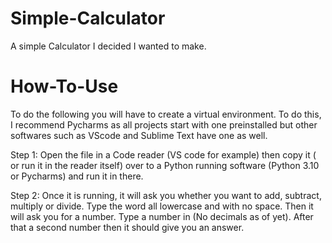 # Simple-Calculator
A simple Calculator I decided I wanted to make.
# How-To-Use
To do the following you will have to create a virtual environment. To do this, I recommend Pycharms as all projects start with one preinstalled but other softwares such as VScode and Sublime Text have one as well.

Step 1:
Open the file in a Code reader (VS code for example) then copy it ( or run it in the reader itself) over to a Python running software (Python 3.10 or Pycharms) and run it in there.

Step 2:
Once it is running, it will ask you whether you want to add, subtract, multiply or divide. Type the word all lowercase and with no space. Then it will ask you for a number. Type a number in (No decimals as of yet). After that a second number then it should give you an answer.

